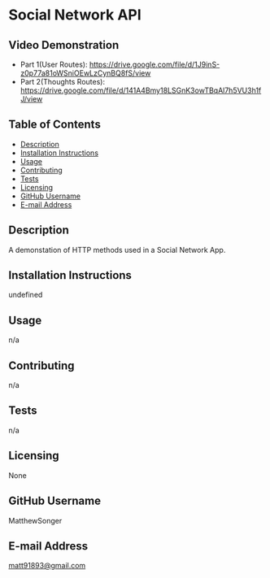 # Social Network API

  ## Video Demonstration
  * Part 1(User Routes): https://drive.google.com/file/d/1J9inS-z0p77a81oWSniOEwLzCynBQ8fS/view
  * Part 2(Thoughts Routes): https://drive.google.com/file/d/141A4Bmy18LSGnK3owTBqAl7h5VU3h1fJ/view

  ## Table of Contents
  * [Description](#description)
  * [Installation Instructions](#installation-instructions)
  * [Usage](#usage)
  * [Contributing](#contributing)
  * [Tests](#tests)
  * [Licensing](#licensing)
  * [GitHub Username](#github-username)
  * [E-mail Address](#e-mail-address)
  ## Description
  A demonstation of HTTP methods used in a Social Network App.
  
  ## Installation Instructions
  undefined
  
  ## Usage
 n/a
  
  ## Contributing
  n/a
  
  ## Tests
  n/a
  
  ## Licensing
  None
  
  ## GitHub Username
  MatthewSonger
  
  ## E-mail Address
  matt91893@gmail.com
